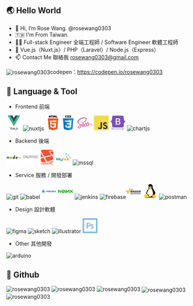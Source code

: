 
## 🌏 Hello World

- 👋 Hi, I’m Rose Wang. @rosewang0303
-  🇹🇼 I'm From Taiwan.
- 👩‍💻 Full-stack Engineer 全端工程師 / Software Engineer 軟體工程師 
- 🌱 Vue.js（Nuxt.js）/ PHP（Laravel）/ Node.js（Express）
- 📫 Contact Me 聯絡我 rosewang0303@gmail.com


<img align="center" src="https://raw.githubusercontent.com/rahuldkjain/github-profile-readme-generator/master/src/images/icons/Social/codepen.svg" alt="rosewang0303" height="30" width="40" />codepen：<a href="https://codepen.io/rosewang0303" target="_blank">https://codepen.io/rosewang0303</a>

## 🔧  Language & Tool
- Frontend 前端

<img src="https://raw.githubusercontent.com/devicons/devicon/master/icons/vuejs/vuejs-original-wordmark.svg" alt="vuejs" width="40" height="40"/> <img src="https://www.vectorlogo.zone/logos/nuxtjs/nuxtjs-icon.svg" alt="nuxtjs" width="40" height="40"/> <img src="https://raw.githubusercontent.com/devicons/devicon/master/icons/html5/html5-original-wordmark.svg" alt="html5" width="40" height="40"/><img src="https://raw.githubusercontent.com/devicons/devicon/master/icons/css3/css3-original-wordmark.svg" alt="css3" width="40" height="40"/> <img src="https://raw.githubusercontent.com/devicons/devicon/master/icons/sass/sass-original.svg" alt="sass" width="40" height="40"/> <img src="https://raw.githubusercontent.com/devicons/devicon/master/icons/javascript/javascript-original.svg" alt="javascript" width="40" height="40"/> <img src="https://raw.githubusercontent.com/devicons/devicon/master/icons/bootstrap/bootstrap-plain-wordmark.svg" alt="bootstrap" width="40" height="40"/> <img src="https://www.chartjs.org/media/logo-title.svg" alt="chartjs" width="40" height="40"/>


- Backend 後端

<img src="https://raw.githubusercontent.com/devicons/devicon/master/icons/nodejs/nodejs-original-wordmark.svg" alt="nodejs" width="40" height="40"/> <img src="https://raw.githubusercontent.com/devicons/devicon/master/icons/express/express-original-wordmark.svg" alt="express" width="40" height="40"/> <img src="https://raw.githubusercontent.com/devicons/devicon/master/icons/laravel/laravel-plain-wordmark.svg" alt="laravel" width="40" height="40"/> <img src="https://raw.githubusercontent.com/devicons/devicon/master/icons/mysql/mysql-original-wordmark.svg" alt="mysql" width="40" height="40"/> <img src="https://www.svgrepo.com/show/303229/microsoft-sql-server-logo.svg" alt="mssql" width="40" height="40"/>

- Service 服務 / 開發部署

<img src="https://www.vectorlogo.zone/logos/git-scm/git-scm-icon.svg" alt="git" width="40" height="40"/>  <img src="https://www.vectorlogo.zone/logos/babeljs/babeljs-icon.svg" alt="babel" width="40" height="40"/> <img src="https://raw.githubusercontent.com/devicons/devicon/d00d0969292a6569d45b06d3f350f463a0107b0d/icons/webpack/webpack-original-wordmark.svg" alt="webpack" width="40" height="40"/> <img src="https://raw.githubusercontent.com/devicons/devicon/master/icons/nginx/nginx-original.svg" alt="nginx" width="40" height="40"/> <img src="https://www.vectorlogo.zone/logos/jenkins/jenkins-icon.svg" alt="jenkins" width="40" height="40"/> <img src="https://www.vectorlogo.zone/logos/firebase/firebase-icon.svg" alt="firebase" width="40" height="40"/><img src="https://raw.githubusercontent.com/devicons/devicon/master/icons/amazonwebservices/amazonwebservices-original-wordmark.svg" alt="aws" width="40" height="40"/>  <img src="https://raw.githubusercontent.com/devicons/devicon/master/icons/linux/linux-original.svg" alt="linux" width="40" height="40"/> <img src="https://www.vectorlogo.zone/logos/getpostman/getpostman-icon.svg" alt="postman" width="40" height="40"/>

- Design 設計軟體

<img src="https://www.vectorlogo.zone/logos/figma/figma-icon.svg" alt="figma" width="40" height="40"/> <img src="https://www.vectorlogo.zone/logos/sketchapp/sketchapp-icon.svg" alt="sketch" width="40" height="40"/> <img src="https://www.vectorlogo.zone/logos/adobe_illustrator/adobe_illustrator-icon.svg" alt="illustrator" width="40" height="40"/> <img src="https://raw.githubusercontent.com/devicons/devicon/master/icons/photoshop/photoshop-line.svg" alt="photoshop" width="40" height="40"/>


- Other 其他開發

<img src="https://cdn.worldvectorlogo.com/logos/arduino-1.svg" alt="arduino" width="40" height="40"/>

## 🔧  Github
<img src="https://komarev.com/ghpvc/?username=rosewang0303&label=Profile%20views&color=0e75b6&style=flat" alt="rosewang0303" />

<img src="https://github-readme-stats.vercel.app/api/top-langs?username=rosewang0303&show_icons=true&locale=en&layout=compact" alt="rosewang0303" />

<img src="https://github-profile-trophy.vercel.app/?username=rosewang0303" alt="rosewang0303" />

<img align="center" src="https://github-readme-stats.vercel.app/api?username=rosewang0303&show_icons=true&locale=en" alt="rosewang0303" />

<img align="center" src="https://github-readme-streak-stats.herokuapp.com/?user=rosewang0303&" alt="rosewang0303" />

